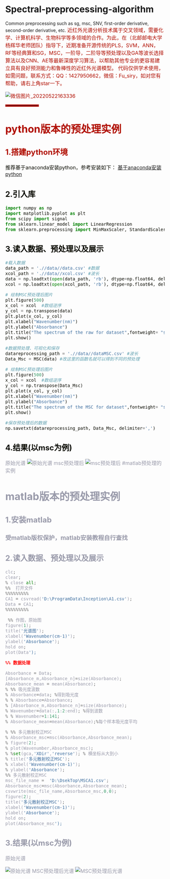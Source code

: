 # Spectral-preprocessing-algorithm
Common preprocessing such as sg, msc, SNV, first-order derivative, second-order derivative, etc.
<font size =3 color=bule >近红外光谱分析技术属于交叉领域，需要化学、计算机科学、生物科学等多领域的合作。为此，在（北邮邮电大学杨辉华老师团队）指导下，近期准备开源传统的PLS，SVM，ANN，RF等经典算和SG，MSC，一阶导，二阶导等预处理以及GA等波长选择算法以及CNN、AE等最新深度学习算法，以帮助其他专业的更容易建立具有良好预测能力和鲁棒性的近红外光谱模型。
代码仅供学术使用，如需问题，联系方式：QQ：1427950662，微信：Fu_siry，如对您有帮助，请右上角star一下。

![微信图片_20220522163336](https://user-images.githubusercontent.com/56440282/169686113-435a0912-1c72-42db-85d9-07770b83a8ba.jpg)

 
<hr style=" border:solid; width:100px; height:1px;" color=#000000 size=1">
                                                                         
                                                                         
# python版本的预处理实例
## 1.搭建python环境
<font color=#9A >推荐基于anaconda安装python，参考安装如下：
[基于anaconda安装python](https://zhuanlan.zhihu.com/p/347990651)

## 2.引入库
```python
import numpy as np
import matplotlib.pyplot as plt
from scipy import signal
from sklearn.linear_model import LinearRegression
from sklearn.preprocessing import MinMaxScaler, StandardScaler
```
## 3.读入数据、预处理以及展示

```python
#载入数据
data_path = './/data//data.csv' #数据
xcol_path = './/data//xcol.csv' #波长
data = np.loadtxt(open(data_path, 'rb'), dtype=np.float64, delimiter=',', skiprows=0)
xcol = np.loadtxt(open(xcol_path, 'rb'), dtype=np.float64, delimiter=',', skiprows=0)

# 绘制MSC预处理后图片
plt.figure(500)
x_col = xcol  #数组逆序
y_col = np.transpose(data)
plt.plot(x_col, y_col)
plt.xlabel("Wavenumber(nm)")
plt.ylabel("Absorbance")
plt.title("The spectrum of the raw for dataset",fontweight= "semibold",fontsize='large') #记得改名字MSC
plt.show()

#数据预处理、可视化和保存
datareprocessing_path = './/data//dataMSC.csv' #波长
Data_Msc = MSC(data) #改这里的函数名就可以得到不同的预处理

# 绘制MSC预处理后图片
plt.figure(500)
x_col = xcol  #数组逆序
y_col = np.transpose(Data_Msc)
plt.plot(x_col, y_col)
plt.xlabel("Wavenumber(nm)")
plt.ylabel("Absorbance")
plt.title("The spectrum of the MSC for dataset",fontweight= "semibold",fontsize='large') #记得改名字MSC
plt.show()

#保存预处理后的数据
np.savetxt(datareprocessing_path, Data_Msc, delimiter=',')
```

## 4.结果(以msc为例)
<font color=#999AAA >原始光谱
![原始光谱](https://img-blog.csdnimg.cn/4772301c3ba840f1a142eec6fa7bb9b7.png?x-oss-process=image/watermark,type_ZHJvaWRzYW5zZmFsbGJhY2s,shadow_50,text_Q1NETiBARWNob19Db2Rl,size_20,color_FFFFFF,t_70,g_se,x_16)
msc预处理后
![msc预处理后](https://img-blog.csdnimg.cn/9a01b6a3eabe427aba1b44217e8e3a63.png?x-oss-process=image/watermark,type_ZHJvaWRzYW5zZmFsbGJhY2s,shadow_50,text_Q1NETiBARWNob19Db2Rl,size_20,color_FFFFFF,t_70,g_se,x_16)
#matlab预处理的实例
 # matlab版本的预处理实例
## 1.安装matlab
### 受matlab版权保护，matlab安装教程自行查找

## 2.读入数据、预处理以及展示

```python
clc;
clear;
% close all;
%%  打开文件
%%%%%%%%%
CA1 = csvread('D:\ProgramData\Inception\A1.csv');
Data = CA1;
%%%%%%%%%

 %% 作图，原始图
figure(1);
title('光谱图');
xlabel('Wavenumber(cm-1)');
ylabel('Absorbance');
hold on;
plot(Data');

%% 数据处理

Absorbance = Data;
[Absorbance_m,Absorbance_n]=size(Absorbance);
Absorbance_mean = mean(Absorbance);
% %% 吸光度波数
% Absorbance=data; %得到吸光度
% % Absorbance=Absorbance;
% [Absorbance_m,Absorbance_n]=size(Absorbance);
% Wavenumber=data(:,1:2:end); %得到波数
% % Wavenumber=1:141;
% Absorbance_mean=mean(Absorbance);%每个样本吸光度平均

% %% 多元散射校正MSC
% Absorbance_msc=msc(Absorbance,Absorbance_mean);
% figure(2);
% plot(Wavenumber,Absorbance_msc);
% %set(gca,'XDir','reverse'); % 横坐标从大到小
% title('多元散射校正MSC');
% xlabel('Wavenumber(cm-1)');
% ylabel('Absorbance');
%% 多元散射校正MSC
msc_file_name =  'D:\DsekTop\MSCA1.csv';
Absorbance_msc=msc(Absorbance,Absorbance_mean);
csvwrite(msc_file_name,Absorbance_msc,0,0);
figure(2);
title('多元散射校正MSC');
xlabel('Wavenumber(cm-1)');
ylabel('Absorbance');
hold on;
plot(Absorbance_msc');
```

## 3.结果(以msc为例)
<font color=#999AAA >原始光谱

![原始光谱](https://img-blog.csdnimg.cn/057c74fe220c467da1dcb88f39531d8e.png?x-oss-process=image/watermark,type_ZHJvaWRzYW5zZmFsbGJhY2s,shadow_50,text_Q1NETiBARWNob19Db2Rl,size_18,color_FFFFFF,t_70,g_se,x_16)
MSC预处理后光谱
![MSC预处理后光谱](https://img-blog.csdnimg.cn/d19dd686a471454bae0e3f02bc106f0f.png?x-oss-process=image/watermark,type_ZHJvaWRzYW5zZmFsbGJhY2s,shadow_50,text_Q1NETiBARWNob19Db2Rl,size_18,color_FFFFFF,t_70,g_se,x_16)
